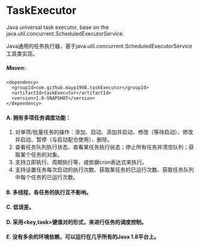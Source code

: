 # TaskExecutor
Java universal task executor, base on the java.util.concurrent.ScheduledExecutorService.

Java通用的任务执行器，基于java.util.concurrent.ScheduledExecutorService工具类实现。

##### Maven:
```
<dependency>
  <groupId>com.github.mayp1998.taskExecutor</groupId>
  <artifactId>taskExecutor</artifactId>
  <version>1.0-SNAPSHOT</version>
</dependency>
```


#### A. 拥有多项任务调度功能：

  1. 对单项/批量任务的操作：添加、启动、添加并启动、修改（等待启动）、修改并启动、暂停（与启动配合使用）、删除。
  2. 查看任务队列执行状态、查看某任务执行状态；停止所有任务并清空队列；获取某个任务的对象。
  3. 支持立即执行、周期执行等，或依据cron表达式来执行。
  4. 支持设置任务每次启动的执行次数、获取某任务的已运行次数、获取任务队列中每个任务的已运行次数。
  
#### B. 多线程，各任务的执行互不影响。
 
#### C. 低误差。
 
#### D. 采用<key,task>键值对的形式，来进行任务的调度控制。

#### E. 没有多余的环境依赖，可以运行在几乎所有的Java 1.8平台上。
